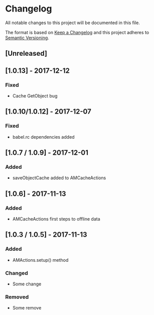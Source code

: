 # Changelog
All notable changes to this project will be documented in this file.

The format is based on [Keep a Changelog](http://keepachangelog.com/en/1.0.0/)
and this project adheres to [Semantic Versioning](http://semver.org/spec/v2.0.0.html).

## [Unreleased]

## [1.0.13] - 2017-12-12
### Fixed
- Cache GetObject bug

## [1.0.10/1.0.12] - 2017-12-07
### Fixed
- babel.rc dependencies added

## [1.0.7 / 1.0.9] - 2017-12-01
### Added
- saveObjectCache added to AMCacheActions

## [1.0.6] - 2017-11-13
### Added
- AMCacheActions first steps to offline data

## [1.0.3 / 1.0.5] - 2017-11-13
### Added
- AMActions.setup() method

### Changed
- Some change

### Removed
- Some remove